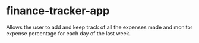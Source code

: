 # finance-tracker-app
Allows the user to add and keep track of all the expenses made and monitor expense percentage for each day of the last week.
